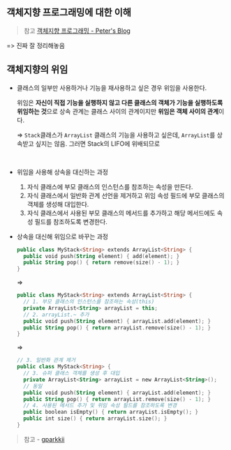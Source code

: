 ## 객체지향 프로그래밍에 대한 이해

> 참고 [객체지향 프로그래밍  - Peter's Blog](https://gracefulprograming.tistory.com/130)

=> 진짜 잘 정리해놓음 





## 객체지향의 위임

+ 클래스의 일부만 사용하거나 기능을 재사용하고 싶은 경우 위임을 사용한다. 

  위임은 **자신이 직접 기능을 실행하지 않고 다른 클래스의 객체가 기능을 실행하도록 위임하는 것**으로 상속 관계는 클래스 사이의 관계이지만 **위임은 객체 사이의 관계**이다. 

  => `Stack`클래스가 `ArrayList` 클래스의 기능을 사용하고 싶은데, `ArrayList`를 상속받고 싶지는 않음. 그러면 Stack의 LIFO에 위배되므로

<br>

+ 위임을 사용해 상속을 대신하는 과정
  1. 자식 클래스에 부모 클래스의 인스턴스를 참조하는 속성을 만든다.
  2. 자식 클래스에서 일반화 관계 선언을 제거하고 위임 속성 필드에 부모 클래스의 객체를 생성해 대입한다.
  3. 자식 클래스에서 사용된 부모 클래스의 메서드를 추가하고 해당 메서드에도 속성 필드를 참조하도록 변경한다.



+ 상속을 대신해 위임으로 바꾸는 과정

  ```kotlin
  public class MyStack<String> extends ArrayList<String> {
    public void push(String element) { add(element); }
    public String pop() { return remove(size() - 1); }
  }
  ```

  =>

  ```kotlin
  public class MyStack<String> extends ArrayList<String> {
    // 1. 부모 클래스의 인스턴스를 참조하는 속성(this)
    private ArrayList<String> arrayList = this;
    // 2. arrayList.~ 추가
    public void push(String element) { arrayList.add(element); }
    public String pop() { return arrayList.remove(size() - 1); }
  }
  ```

  =>

  ```kotlin
  // 3. 일반화 관계 제거
  public class MyStack<String> {
    // 3. 슈퍼 클래스 객체를 생성 후 대입
    private ArrayList<String> arrayList = new ArrayList<String>();
    // 동일
    public void push(String element) { arrayList.add(element); }
    public String pop() { return arrayList.remove(size() - 1); }
    // 4. 사용된 메서드 추가 및 위임 속성 필드를 참조하도록 변경
    public boolean isEmpty() { return arrayList.isEmpty(); }
    public int size() { return arrayList.size(); }
  }
  ```

> 참고 - [gparkkii](https://velog.io/@gparkkii/oop00)

